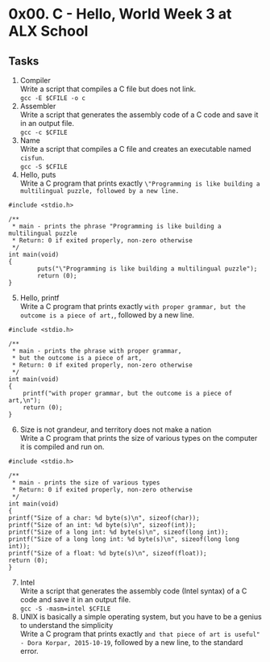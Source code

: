 # 0x00. C - Hello, World Week 3 at ALX School
## Tasks
1. Compiler <br />
Write a script that compiles a C file but does not link. <br />
`gcc -E $CFILE -o c`
2. Assembler <br />
Write a script that generates the assembly code of a C code and save it in an output file. <br />
`gcc -c $CFILE`
3. Name <br />
Write a script that compiles a C file and creates an executable named `cisfun`. <br />
`gcc -S $CFILE`
4. Hello, puts <br />
Write a C program that prints exactly `\"Programming is like building a multilingual puzzle, followed by a new line.`
~~~
#include <stdio.h>

/**
 * main - prints the phrase "Programming is like building a multilingual puzzle
 * Return: 0 if exited properly, non-zero otherwise
 */
int main(void)
{
        puts("\"Programming is like building a multilingual puzzle");
        return (0);
}
~~~
5. Hello, printf <br />
Write a C program that prints exactly `with proper grammar, but the outcome is a piece of art,`, followed by a new line. <br />
~~~
#include <stdio.h>

/**
 * main - prints the phrase with proper grammar,
 * but the outcome is a piece of art,
 * Return: 0 if exited properly, non-zero otherwise
 */
int main(void)
{
	printf("with proper grammar, but the outcome is a piece of art,\n");
	return (0);
}
~~~
6. Size is not grandeur, and territory does not make a nation <br />
Write a C program that prints the size of various types on the computer it is compiled and run on. <br />
~~~
#include <stdio.h>

/**
 * main - prints the size of various types
 * Return: 0 if exited properly, non-zero otherwise
 */
int main(void)
{
printf("Size of a char: %d byte(s)\n", sizeof(char));
printf("Size of an int: %d byte(s)\n", sizeof(int));
printf("Size of a long int: %d byte(s)\n", sizeof(long int));
printf("Size of a long long int: %d byte(s)\n", sizeof(long long int));
printf("Size of a float: %d byte(s)\n", sizeof(float));
return (0);
}
~~~
7. Intel <br />
Write a script that generates the assembly code (Intel syntax) of a C code and save it in an output file. <br />
`gcc -S -masm=intel $CFILE` <br />
8. UNIX is basically a simple operating system, but you have to be a genius to understand the simplicity <br />
Write a C program that prints exactly `and that piece of art is useful" - Dora Korpar, 2015-10-19`, followed by a new line, to the standard error. <br />

